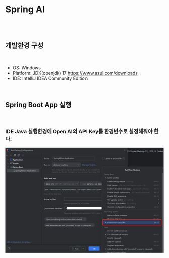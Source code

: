 # Spring AI 

<br>
<br>

## 개발환경 구성

<br>

- OS: Windows
- Platform: JDK(openjdk) 17 https://www.azul.com/downloads
- IDE: IntelliJ IDEA Community Edition

<br>

## Spring Boot App 실행

<br>

### IDE Java 실행환경에 Open AI의 API Key를 환경변수로 설정해줘야 한다.

![](media/SpringAI_runtime_01.png)


